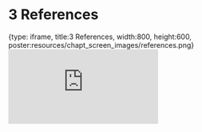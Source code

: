# 3 References
 
{type: iframe, title:3 References, width:800, height:600, poster:resources/chapt_screen_images/references.png}
![](https://hutchdatascience.org/FH_Cromwell/no_toc/references.html)
 

 
